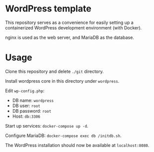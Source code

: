 # WordPress template

This repository serves as a convenience for easily
setting up a containerized WordPress development environment (with Docker).

nginx is used as the web server, and MariaDB as the database.

# Usage

Clone this repository and delete `./git` directory.

Install wordpress core in this directory under `wordpress`.

Edit `wp-config.php`:
- DB name: `wordpress`
- DB user: `root`
- DB password: `root`
- Host: `db:3306`

Start up services: `docker-compose up -d`.

Configure MariaDB: `docker-compose exec db /initdb.sh`.

The WordPress installation should now be available at `localhost:8080`.
